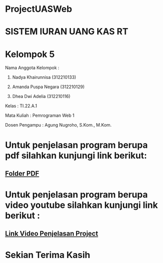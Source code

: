 # ProjectUASWeb

# SISTEM IURAN UANG KAS RT

# Kelompok 5

Nama Anggota Kelompok    : 

1. Nadya Khairunnisa (312210133)
                   
2. Amanda Puspa Negara (312210129)

3. Dhea Dwi Adelia (312210116)
   
Kelas            : TI.22.A.1

Mata Kuliah      : Pemrograman Web 1

Dosen Pengampu   : Agung Nugroho, S.Kom., M.Kom.

# Untuk penjelasan program berupa pdf silahkan kunjungi link berikut:

## [Folder PDF](https://drive.google.com/file/d/1DAlIKi9XdCuQUaEWYDjj7Cgfjz9DtcGm/view?usp=sharing)

# Untuk penjelasan program berupa video youtube silahkan kunjungi link berikut :

## [Link Video Penjelasan Project](https://youtu.be/Ph7Ci21IHFE?si=Rcg_vUd0_FcwGWby)


# Sekian Terima Kasih
